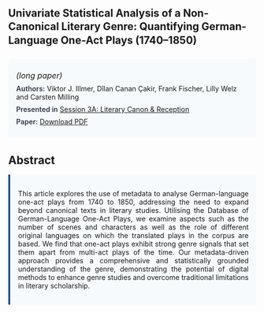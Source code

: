 
<style>    
    h2 {
        margin-top: 0;
        margin-bottom: 1.5rem;
        line-height: 1.3;
    }
    
    h3 {
        margin-top: 2rem;
        margin-bottom: 1rem;
        font-size: 1.4rem;
        font-weight:bold;
    }
    
    .metadata {
        background-color: #f7fafc;
        padding: 1rem;
        border-radius: 6px;
        margin-bottom: 2rem;
    }
    
    .metadata p {
        margin: 0.5rem 0;
    }
    
    .abstract {
        text-align: justify;
        padding: 1rem;
        background-color: #f7fafc;
        border-left: 4px solid #2c5282;
        border-radius: 0 6px 6px 0;
    }
    
    strong {
        color: #2d3748;
        font-weight: 600;
    }
</style>
<main role="main">
<h2>Univariate Statistical Analysis of a Non-Canonical Literary Genre: Quantifying German-Language One-Act Plays (1740–1850)</h2>

<section class="metadata">
<p style='font-size:1rem'><i>(long paper)</i></p>
<p><strong>Authors:</strong> Viktor J. Illmer, Dîlan Canan Çakir, Frank Fischer, Lilly Welz and Carsten Milling</p>
<p><strong>Presented in</strong> <a href="/programme/#session3">Session 3A: Literary Canon & Reception</a></p>
<p><strong>Paper:</strong> <a href="https://ceur-ws.org/Vol-3558/paper86.pdf">Download PDF</a></p>
</section>

<section>
<h3>Abstract</h3>
<div class="abstract">
<p>This article explores the use of metadata to analyse German-language one-act plays from 1740 to 1850, addressing the need to expand beyond canonical texts in literary studies. Utilising the Database of German-Language One-Act Plays, we examine aspects such as the number of scenes and characters as well as the role of different original languages on which the translated plays in the corpus are based. We find that one-act plays exhibit strong genre signals that set them apart from multi-act plays of the time. Our metadata-driven approach provides a comprehensive and statistically grounded understanding of the genre, demonstrating the potential of digital methods to enhance genre studies and overcome traditional limitations in literary scholarship.</p>
</div>
</section>
</main>